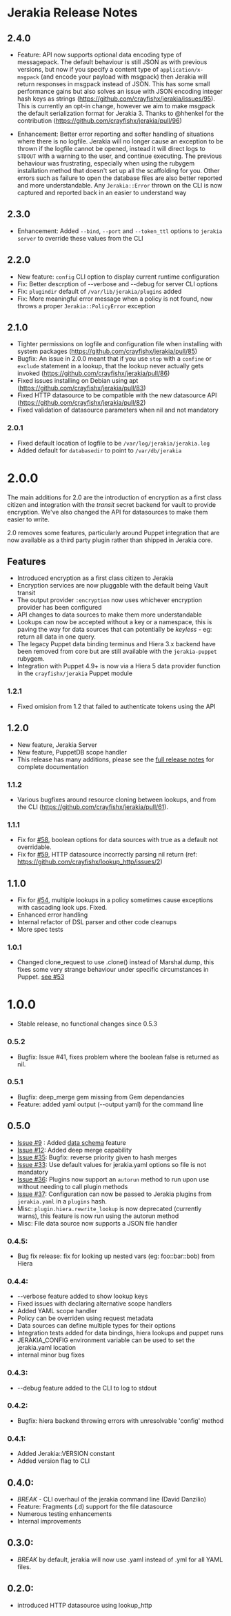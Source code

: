 # Jerakia Release Notes

## 2.4.0

* Feature: API now supports optional data encoding type of messagepack.  The default behaviour is still JSON as with previous versions, but now if you specify a content type of `application/x-msgpack` (and encode your payload with msgpack) then Jerakia will return responses in msgpack instead of JSON.  This has some small performance gains but also solves an issue with JSON encoding integer hash keys as strings (https://github.com/crayfishx/jerakia/issues/95).  This is currently an opt-in change, however we aim to make msgpack the default serialization format for Jerakia 3. Thanks to @hhenkel for the contribution (https://github.com/crayfishx/jerakia/pull/96)

* Enhancement: Better error reporting and softer handling of situations where there is no logfile.  Jerakia will no longer cause an exception to be thrown if the logfile cannot be opened, instead it will direct logs to `STDOUT` with a warning to the user, and continue executing.  The previous behaviour was frustrating, especially when using the rubygem installation method that doesn't set up all the scaffolding for you.  Other errors such as failure to open the database files are also better reported and more understandable.  Any `Jerakia::Error` thrown on the CLI is now captured and reported back in an easier to understand way


## 2.3.0

* Enhancement:  Added `--bind`, `--port` and `--token_ttl` options to `jerakia server` to override these values from the CLI


## 2.2.0
* New feature: `config` CLI option to display current runtime configuration
* Fix: Better descrption of --verbose and --debug for server CLI options
* Fix: `plugindir` default of `/var/lib/jerakia/plugins` added
* Fix: More meaningful error message when a policy is not found, now throws a proper `Jerakia::PolicyError` exception


## 2.1.0
* Tighter permissions on logfile and configuration file when installing with system packages (https://github.com/crayfishx/jerakia/pull/85)
* Bugfix: An issue in 2.0.0 meant that if you use `stop` with a `confine` or `exclude` statement in a lookup, that the lookup never actually gets invoked (https://github.com/crayfishx/jerakia/pull/86)
* Fixed issues installing on Debian using apt (https://github.com/crayfishx/jerakia/pull/83)
* Fixed HTTP datasource to be compatible with the new datasource API (https://github.com/crayfishx/jerakia/pull/82)
* Fixed validation of datasource parameters when nil and not mandatory



### 2.0.1

* Fixed default location of logfile to be `/var/log/jerakia/jerakia.log`
* Added default for `databasedir` to point to `/var/db/jerakia`



# 2.0.0

The main additions for 2.0 are the introduction of encryption as a first class citizen and integration with the _transit_ secret backend for vault to provide encryption.  We've also changed the API for datasources to make them easier to write.

2.0 removes some features, particularly around Puppet integration that are now available as a third party plugin rather than shipped in Jerakia core.
## Features

* Introduced encryption as a first class citizen to Jerakia
* Encryption services are now pluggable with the default being Vault transit
* The output provider `:encryption` now uses whichever encryption provider has been configured
* API changes to data sources to make them more understandable
* Lookups can now be accepted without a key or a namespace, this is paving the way for data sources that can potentially be _keyless_ - eg: return all data in one query.
* The legacy Puppet data binding terminus and Hiera 3.x backend have been removed from core but are still available with the `jerakia-puppet` rubygem.
* Integration with Puppet 4.9+ is now via a Hiera 5 data provider function in the `crayfishx/jerakia` Puppet module

### 1.2.1

* Fixed omision from 1.2 that failed to authenticate tokens using the API


## 1.2.0

* New feature, Jerakia Server
* New feature, PuppetDB scope handler
* This release has many additions, please see the [full release notes](http://jerakia.io/releasenotes/1_2) for complete documentation

### 1.1.2

* Various bugfixes around resource cloning between lookups, and from the CLI (https://github.com/crayfishx/jerakia/pull/61).

### 1.1.1

* Fix for [#58](https://github.com/crayfishx/jerakia/pull/58), boolean options for data sources with true as a default not overridable.
* Fix for [#59](https://github.com/crayfishx/jerakia/pull/59), HTTP datasource incorrectly parsing nil return  (ref: https://github.com/crayfishx/lookup_http/issues/2)


## 1.1.0

* Fix for [#54](https://github.com/crayfishx/jerakia/pull/54), multiple lookups in a policy sometimes cause exceptions with cascading look
ups. Fixed.
* Enhanced error handling
* Internal refactor of DSL parser and other code cleanups
* More spec tests

### 1.0.1

* Changed clone_request to use .clone() instead of Marshal.dump, this fixes some very strange behaviour under specific circumstances in Puppet. [see #53](https://github.com/crayfishx/jerakia/pull/53)

# 1.0.0

* Stable release, no functional changes since 0.5.3


### 0.5.2
* Bugfix: Issue #41, fixes problem where the boolean false is returned as nil.

### 0.5.1
* Bugfix: deep_merge gem missing from Gem dependancies
* Feature: added yaml output (--output yaml) for the command line

## 0.5.0

* [Issue #9](https://github.com/crayfishx/jerakia/issues/9) : Added [data schema](/schema/) feature
* [Issue #12](https://github.com/crayfishx/jerakia/issues/12): Added deep merge capability
* [Issue #35](https://github.com/crayfishx/jerakia/issues/35): Bugfix: reverse priority given to hash merges
* [Issue #33](https://github.com/crayfishx/jerakia/issues/33): Use default values for jerakia.yaml options so file is not mandatory
* [Issue #36](https://github.com/crayfishx/jerakia/issues/36): Plugins now support an `autorun` method to run upon use without needing to call plugin methods
* [Issue #37](https://github.com/crayfishx/jerakia/issues/37): Configuration can now be passed to Jerakia plugins from `jerakia.yaml` in a `plugins` hash.
* Misc: `plugin.hiera.rewrite_lookup` is now deprecated (currently warns), this feature is now run using the autorun method
* Misc: File data source now supports a JSON file handler

###  0.4.5:
*  Bug fix release: fix for looking up nested vars (eg: foo::bar::bob) from Hiera

### 0.4.4:
* --verbose feature added to show lookup keys
* Fixed issues with declaring alternative scope handlers
* Added YAML scope handler
* Policy can be overriden using request metadata
* Data sources can define multiple types for their options 
* Integration tests added for data bindings, hiera lookups and puppet runs
* JERAKIA_CONFIG environment variable can be used to set the jerakia.yaml location
* internal minor bug fixes

### 0.4.3:
* --debug feature added to the CLI to log to stdout

### 0.4.2:
* Bugfix: hiera backend throwing errors with unresolvable 'config' method

### 0.4.1:
* Added Jerakia::VERSION constant
* Added version flag to CLI

## 0.4.0:
* *BREAK* - CLI overhaul of the jerakia command line (David Danzilio)
* Feature: Fragments (.d) support for the file datasource
* Numerous testing enhancements
* Internal improvements

## 0.3.0:
* *BREAK* by default, jerakia will now use .yaml instead of .yml for all YAML files.

## 0.2.0:
* introduced HTTP datasource using lookup_http

